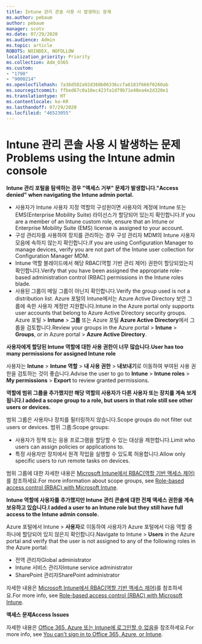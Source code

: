```yaml
---
title: Intune 관리 콘솔 사용 시 발생하는 문제
ms.author: pebaum
author: pebaum
manager: scotv
ms.date: 07/29/2020
ms.audience: Admin
ms.topic: article
ROBOTS: NOINDEX, NOFOLLOW
localization_priority: Priority
ms.collection: Adm_O365
ms.custom:
- "1790"
- "9000214"
ms.openlocfilehash: 7a36d502a92d360b06336ccfa6183f666f0260ab
ms.sourcegitcommit: ffbed67c0a16ec423fa1d79b71e48ea4e2d320e1
ms.translationtype: HT
ms.contentlocale: ko-KR
ms.lasthandoff: 07/29/2020
ms.locfileid: "46523055"
---
```

# <a name="problems-using-the-intune-admin-console"></a><span data-ttu-id="85da2-102">Intune 관리 콘솔 사용 시 발생하는 문제</span><span class="sxs-lookup"><span data-stu-id="85da2-102">Problems using the Intune admin console</span></span>

<span data-ttu-id="85da2-103">**Intune 관리 포털을 탐색하는 경우 "액세스 거부" 문제가 발생합니다.**</span><span class="sxs-lookup"><span data-stu-id="85da2-103">**"Access denied" when navigating the Intune admin portal.**</span></span>

- <span data-ttu-id="85da2-104">사용자가 Intune 사용자 지정 역할의 구성원이면 사용자의 계정에 Intune 또는 EMS(Enterprise Mobility Suite) 라이선스가 할당되어 있는지 확인합니다.</span><span class="sxs-lookup"><span data-stu-id="85da2-104">If you are a member of an Intune custom role, ensure that an Intune or Enterprise Mobility Suite (EMS) license is assigned to your account.</span></span>
- <span data-ttu-id="85da2-105">구성 관리자를 사용하여 장치를 관리하는 경우 구성 관리자 MDM의 Intune 사용자 모음에 속하지 않는지 확인합니다.</span><span class="sxs-lookup"><span data-stu-id="85da2-105">If you are using Configuration Manager to manage devices, verify you are not part of the Intune user collection for Configuration Manager MDM.</span></span>
- <span data-ttu-id="85da2-106">Intune 역할 블레이드에서 해당 RBAC(역할 기반 관리 제어) 권한이 할당되었는지 확인합니다.</span><span class="sxs-lookup"><span data-stu-id="85da2-106">Verify that you have been assigned the appropriate role-based administration control (RBAC) permissions in the Intune roles blade.</span></span>
- <span data-ttu-id="85da2-107">사용된 그룹이 메일 그룹이 아닌지 확인합니다.</span><span class="sxs-lookup"><span data-stu-id="85da2-107">Verify the group used is not a distribution list.</span></span> <span data-ttu-id="85da2-108">Azure 포털의 Intune에서는 Azure Active Directory 보안 그룹에 속한 사용자 계정만 지원합니다.</span><span class="sxs-lookup"><span data-stu-id="85da2-108">Intune in the Azure portal only supports user accounts that belong to Azure Active Directory security groups.</span></span> <span data-ttu-id="85da2-109">Azure 포털 > **Intune** > **그룹** 또는 Azure 포털 **Azure Active Directory**에서 그룹을 검토합니다.</span><span class="sxs-lookup"><span data-stu-id="85da2-109">Review your groups in the Azure portal > **Intune** > **Groups**, or in Azure portal > **Azure Active Directory**.</span></span>

<span data-ttu-id="85da2-110">**사용자에게 할당된 Intune 역할에 대한 사용 권한이 너무 많습니다.**</span><span class="sxs-lookup"><span data-stu-id="85da2-110">**User has too many permissions for assigned Intune role**</span></span>

<span data-ttu-id="85da2-111">사용자는 **Intune** > **Intune 역할** > **내 사용 권한** > **내보내기**로 이동하여 부여된 사용 권한을 검토하는 것이 좋습니다.</span><span class="sxs-lookup"><span data-stu-id="85da2-111">Advise the user to go to **Intune** > **Intune roles** > **My permissions** > **Export** to review granted permissions.</span></span>

<span data-ttu-id="85da2-112">**역할에 범위 그룹을 추가했지만 해당 역할의 사용자가 다른 사용자 또는 장치를 계속 보게 됩니다.**</span><span class="sxs-lookup"><span data-stu-id="85da2-112">**I added a scope group to a role, but users in that role still see other users or devices.**</span></span>

<span data-ttu-id="85da2-113">범위 그룹은 사용자나 장치를 필터링하지 않습니다.</span><span class="sxs-lookup"><span data-stu-id="85da2-113">Scope groups do not filter out users or devices.</span></span> <span data-ttu-id="85da2-114">범위 그룹:</span><span class="sxs-lookup"><span data-stu-id="85da2-114">Scope groups:</span></span>

- <span data-ttu-id="85da2-115">사용자가 정책 또는 응용 프로그램을 할당할 수 있는 대상을 제한합니다.</span><span class="sxs-lookup"><span data-stu-id="85da2-115">Limit who users can assign policies or applications to.</span></span>
- <span data-ttu-id="85da2-116">특정 사용자만 장치에서 원격 작업을 실행할 수 있도록 허용합니다.</span><span class="sxs-lookup"><span data-stu-id="85da2-116">Allow only specific users to run remote tasks on devices.</span></span>

<span data-ttu-id="85da2-117">범위 그룹에 대한 자세한 내용은 [Microsoft Intune에서 RBAC(역할 기반 액세스 제어)](https://docs.microsoft.com/intune/role-based-access-control)를 참조하세요.</span><span class="sxs-lookup"><span data-stu-id="85da2-117">For more information about scope groups, see  [Role-based access control (RBAC) with Microsoft Intune](https://docs.microsoft.com/intune/role-based-access-control).</span></span>

<span data-ttu-id="85da2-118">**Intune 역할에 사용자를 추가했지만 Intune 관리 콘솔에 대한 전체 액세스 권한을 계속 보유하고 있습니다.**</span><span class="sxs-lookup"><span data-stu-id="85da2-118">**I added a user to an Intune role but they still have full access to the Intune admin console.**</span></span>

<span data-ttu-id="85da2-119">Azure 포털에서 Intune > **사용자**로 이동하여 사용자가 Azure 포털에서 다음 역할 중 하나에 할당되어 있지 않은지 확인합니다.</span><span class="sxs-lookup"><span data-stu-id="85da2-119">Navigate to Intune > **Users** in the Azure portal and verify that the user is not assigned to any of the following roles in the Azure portal:</span></span>

- <span data-ttu-id="85da2-120">전역 관리자</span><span class="sxs-lookup"><span data-stu-id="85da2-120">Global administrator</span></span>
- <span data-ttu-id="85da2-121">Intune 서비스 관리자</span><span class="sxs-lookup"><span data-stu-id="85da2-121">Intune service administrator</span></span>
- <span data-ttu-id="85da2-122">SharePoint 관리자</span><span class="sxs-lookup"><span data-stu-id="85da2-122">SharePoint administrator</span></span>

<span data-ttu-id="85da2-123">자세한 내용은 [Microsoft Intune에서 RBAC(역할 기반 액세스 제어)](https://docs.microsoft.com/intune/role-based-access-control)를 참조하세요.</span><span class="sxs-lookup"><span data-stu-id="85da2-123">For more info, see [Role-based access control (RBAC) with Microsoft Intune](https://docs.microsoft.com/intune/role-based-access-control).</span></span>

<span data-ttu-id="85da2-124">**액세스 문제**</span><span class="sxs-lookup"><span data-stu-id="85da2-124">**Access Issues**</span></span>

<span data-ttu-id="85da2-125">자세한 내용은 [Office 365, Azure 또는 Intune에 로그인할 수 없음](https://support.microsoft.com/help/2412085/you-can-t-sign-in-to-office-365-azure-or-intune)을 참조하세요.</span><span class="sxs-lookup"><span data-stu-id="85da2-125">For more info, see [You can't sign in to Office 365, Azure, or Intune](https://support.microsoft.com/help/2412085/you-can-t-sign-in-to-office-365-azure-or-intune).</span></span>